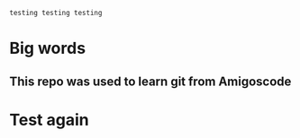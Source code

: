 `testing testing testing`

# Big words

## This repo was used to learn git from Amigoscode

# Test again
